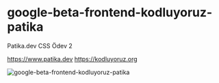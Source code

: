 # google-beta-frontend-kodluyoruz-patika
Patika.dev CSS Ödev 2

https://www.patika.dev https://kodluyoruz.org

![google-beta-frontend-kodluyoruz-patika](https://web.archive.org/web/19990504112211im_/http://www.google.com/google.jpg)